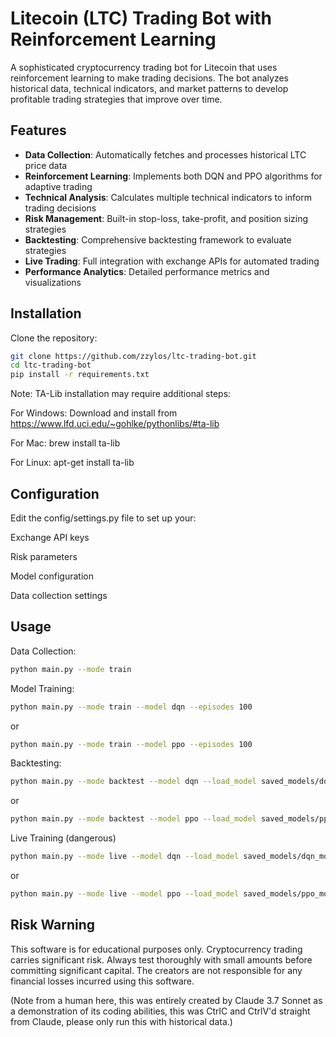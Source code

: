 # Litecoin (LTC) Trading Bot with Reinforcement Learning

A sophisticated cryptocurrency trading bot for Litecoin that uses reinforcement learning to make trading decisions. The bot analyzes historical data, technical indicators, and market patterns to develop profitable trading strategies that improve over time.

## Features

- **Data Collection**: Automatically fetches and processes historical LTC price data
- **Reinforcement Learning**: Implements both DQN and PPO algorithms for adaptive trading
- **Technical Analysis**: Calculates multiple technical indicators to inform trading decisions
- **Risk Management**: Built-in stop-loss, take-profit, and position sizing strategies
- **Backtesting**: Comprehensive backtesting framework to evaluate strategies
- **Live Trading**: Full integration with exchange APIs for automated trading
- **Performance Analytics**: Detailed performance metrics and visualizations

## Installation

Clone the repository:
```bash
git clone https://github.com/zzylos/ltc-trading-bot.git
cd ltc-trading-bot
pip install -r requirements.txt
```
Note: TA-Lib installation may require additional steps:

For Windows: Download and install from https://www.lfd.uci.edu/~gohlke/pythonlibs/#ta-lib

For Mac: brew install ta-lib

For Linux: apt-get install ta-lib

## Configuration

Edit the config/settings.py file to set up your:

Exchange API keys

Risk parameters

Model configuration

Data collection settings

## Usage

Data Collection:
```bash
python main.py --mode train
```
Model Training:
```bash
python main.py --mode train --model dqn --episodes 100
```
or
```bash
python main.py --mode train --model ppo --episodes 100
```
Backtesting:
```bash
python main.py --mode backtest --model dqn --load_model saved_models/dqn_model_ep100.h5
```
or
```bash
python main.py --mode backtest --model ppo --load_model saved_models/ppo_model_ep100
```
Live Training (dangerous)
```bash
python main.py --mode live --model dqn --load_model saved_models/dqn_model_ep100.h5
```
or
```bash
python main.py --mode live --model ppo --load_model saved_models/ppo_model_ep100
```

## Risk Warning
This software is for educational purposes only. Cryptocurrency trading carries significant risk. Always test thoroughly with small amounts before committing significant capital. The creators are not responsible for any financial losses incurred using this software.

(Note from a human here, this was entirely created by Claude 3.7 Sonnet as a demonstration of its coding abilities, this was CtrlC and CtrlV'd straight from Claude, please only run this with historical data.)
